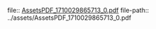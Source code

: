 file:: [AssetsPDF_1710029865713_0.pdf](../assets/AssetsPDF_1710029865713_0.pdf)
file-path:: ../assets/AssetsPDF_1710029865713_0.pdf
